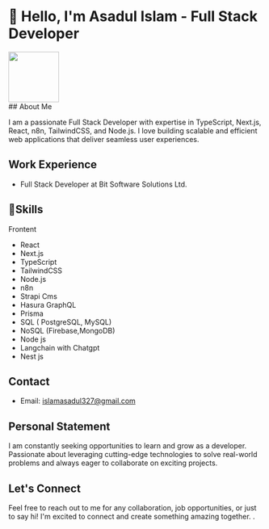 

# 👋 Hello, I'm Asadul Islam - Full Stack Developer

<div id="header" align="left">
  <img src="https://media.giphy.com/media/M9gbBd9nbDrOTu1Mqx/giphy.gif" width="100"/>
</div>
## About Me

I am a passionate Full Stack Developer with expertise in TypeScript, Next.js, React, n8n, TailwindCSS, and Node.js. I love building scalable and efficient web applications that deliver seamless user experiences.

## Work Experience

- Full Stack Developer at Bit Software Solutions Ltd.

## 🌟Skills
Frontent
- React
- Next.js
- TypeScript
- TailwindCSS
- Node.js
- n8n
- Strapi Cms
- Hasura GraphQL
- Prisma
- SQL ( PostgreSQL, MySQL)
- NoSQL (Firebase,MongoDB)
- Node js
- Langchain with Chatgpt
- Nest js

## Contact

- Email: islamasadul327@gmail.com

## Personal Statement

I am constantly seeking opportunities to learn and grow as a developer. Passionate about leveraging cutting-edge technologies to solve real-world problems and always eager to collaborate on exciting projects.

## Let's Connect

Feel free to reach out to me for any collaboration, job opportunities, or just to say hi! I'm excited to connect and create something amazing together.
.
